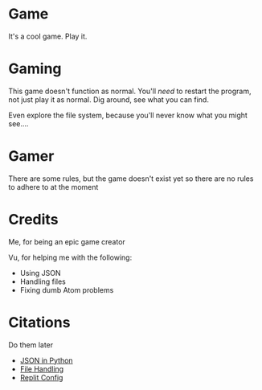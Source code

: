# Game
It's a cool game. Play it.

# Gaming
This game doesn't function as normal. You'll *need* to restart the program, not just play it as normal. Dig around, see what you can find.

Even explore the file system, because you'll never know what you might see....

# Gamer
There are some rules, but the game doesn't exist yet so there are no rules to adhere to at the moment

# Credits
Me, for being an epic game creator

Vu, for helping me with the following:
- Using JSON
- Handling files
- Fixing dumb Atom problems

# Citations
Do them later

- [JSON in Python](https://www.w3schools.com/python/python_json.asp)
- [File Handling](https://www.w3schools.com/python/python_file_open.asp)
- [Replit Config](https://docs.replit.com/programming-ide/configuring-repl)
